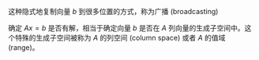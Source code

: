 这种隐式地复制向量 $b$ 到很多位置的方式，称为广播 (broadcasting)



确定 $Ax=b$ 是否有解，相当于确定向量 $b$ 是否在 $A$ 列向量的生成子空间中。这个特殊的生成子空间被称为 $A$ 的列空间 (column space) 或者 $A$ 的值域  (range)。